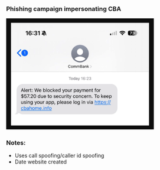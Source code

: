 ### Phishing campaign impersonating CBA

<img
src="https://github.com/thequietlife/phishing-analysis/blob/2ba00078bd2b363dcc3b8cb022dceb4977be6d5e/images/cba%20scam.png"
alt="SMS supposedly from Commonwealth Bank" width="400"/>

### Notes:

* Uses call spoofing/caller id spoofing
* Date website created
